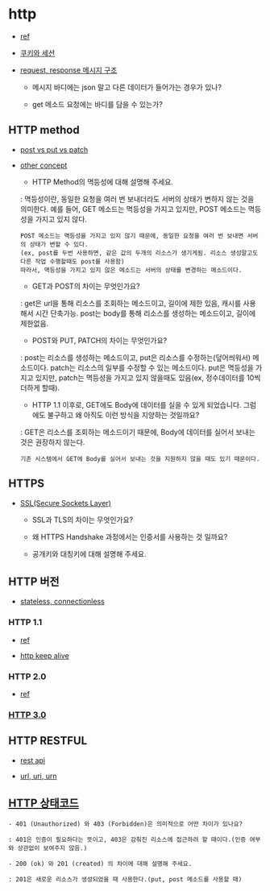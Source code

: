 # http

- [ref](https://goodgid.github.io/HTTP-Communicate-Process/)

- [쿠키와 세션](https://goodgid.github.io/Cookie-vs-Session/)

- [request, response 메시지 구조]()

    - 메시지 바디에는 json 말고 다른 데이터가 들어가는 경우가 있나?

    - get 메소드 요청에는 바디를 담을 수 있는가?

## HTTP method

- [post vs put vs patch](https://goodgid.github.io/HTTP-Method-Post-vs-Put-vs-Patch/)
- [other concept](https://goodgid.github.io/REST-Method-Idempotent-Options-Head-Trace-Connect/)

    - HTTP Method의 멱등성에 대해 설명해 주세요.

    : 멱등성이란, 동일한 요청을 여러 번 보내더라도 서버의 상태가 변하지 않는 것을 의미한다. 
      예를 들어, GET 메소드는 멱등성을 가지고 있지만, POST 메소드는 멱등성을 가지고 있지 않다. 

      POST 메소드는 멱등성을 가지고 있지 않기 때문에, 동일한 요청을 여러 번 보내면 서버의 상태가 변할 수 있다. 
      (ex, post를 두번 사용하면, 같은 값의 두개의 리소스가 생기게됨. 리소스 생성말고도 다른 작업 수행할때도 post를 사용함)
      따라서, 멱등성을 가지고 있지 않은 메소드는 서버의 상태를 변경하는 메소드이다.

    - GET과 POST의 차이는 무엇인가요?

    : get은 url을 통해 리소스를 조회하는 메소드이고, 길이에 제한 있음, 캐시를 사용해서 시간 단축가능.
      post는 body를 통해 리소스를 생성하는 메소드이고, 길이에 제한없음. 

    - POST와 PUT, PATCH의 차이는 무엇인가요?

    : post는 리소스를 생성하는 메소드이고, put은 리소스를 수정하는(덮어씌워서) 메소드이다. 
      patch는 리소스의 일부를 수정할 수 있는 메소드이다.
      put은 멱등성을 가지고 있지만, patch는 멱등성을 가지고 있지 않을때도 있음(ex, 정수데이터를 10씩 더하게 할때).

    - HTTP 1.1 이후로, GET에도 Body에 데이터를 실을 수 있게 되었습니다. 그럼에도 불구하고 왜 아직도 이런 방식을 지양하는 것일까요?

    : GET은 리소스를 조회하는 메소드이기 때문에, Body에 데이터를 실어서 보내는 것은 권장하지 않는다. 

      기존 시스템에서 GET에 Body를 실어서 보내는 것을 지원하지 않을 때도 있기 때문이다.


## HTTPS

- [SSL(Secure Sockets Layer)](https://goodgid.github.io/TLS-SSL/)

    - SSL과 TLS의 차이는 무엇인가요?

    - 왜 HTTPS Handshake 과정에서는 인증서를 사용하는 것 일까요?

    - 공개키와 대칭키에 대해 설명해 주세요.

## HTTP 버전

 - [stateless, connectionless]()

### HTTP 1.1

- [ref](https://goodgid.github.io/HTTP-1.1/)

- [http keep alive](https://goodgid.github.io/HTTP-Keep-Alive/)

### HTTP 2.0

- [ref](https://goodgid.github.io/HTTP-2.0/)

### [HTTP 3.0](https://evan-moon.github.io/2019/10/08/what-is-http3/#%ED%81%B4%EB%9D%BC%EC%9D%B4%EC%96%B8%ED%8A%B8%EC%9D%98-ip%EA%B0%80-%EB%B0%94%EB%80%8C%EC%96%B4%EB%8F%84-%EC%97%B0%EA%B2%B0%EC%9D%B4-%EC%9C%A0%EC%A7%80%EB%90%A8)

## HTTP RESTFUL

- [rest api](https://goodgid.github.io/REST-API/)

- [url, uri, urn](https://goodgid.github.io/URL-URI-URN/)

## [HTTP 상태코드](https://goodgid.github.io/HTTP-Status-Code/)

    - 401 (Unauthorized) 와 403 (Forbidden)은 의미적으로 어떤 차이가 있나요?

    : 401은 인증이 필요하다는 뜻이고, 403은 감춰진 리소스에 접근하려 할 때이다.(인증 여부와 상관없이 보여주지 않음.)

    - 200 (ok) 와 201 (created) 의 차이에 대해 설명해 주세요.

    : 201은 새로운 리소스가 생성되었을 때 사용한다.(put, post 메소드를 사용할 때)